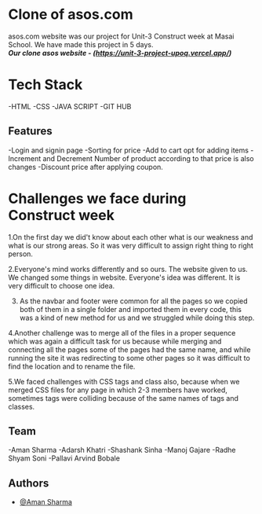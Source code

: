 # Clone of asos.com
asos.com website was our project for Unit-3 Construct week at Masai School.
We have made this project in 5 days.<br />
***Our clone asos website - (https://unit-3-project-upoq.vercel.app/)***

# Tech Stack
-HTML
-CSS
-JAVA SCRIPT
-GIT HUB

## Features

-Login and signin page
-Sorting for price 
-Add to cart opt for adding items
-Increment and Decrement Number of product according to that price is also changes
-Discount price after applying coupon.

# Challenges we face during Construct week

1.On the first day we did't know about each other what is our weakness and what is our strong areas. So it was very difficult to assign right thing to right person.

2.Everyone's mind works differently and so ours. The website given to us. We changed some things in website. Everyone's idea was different. It is very difficult to choose one idea.

3. As the navbar and footer were common for all the pages so we copied both of them in a single folder and imported them in every code, this was a kind of new method for us and we struggled while doing this step.

4.Another challenge was to merge all of the files in a proper sequence which was again a difficult task for us because while merging and connecting all the pages some of the pages had the same name, and while running the site it was redirecting to some other pages so it was difficult to find the location and to rename the file.

5.We faced challenges with CSS tags and class also, because when we merged CSS files for any page in which 2-3 members have worked, sometimes tags were colliding because of the same names of tags and classes.


## Team

-Aman Sharma
-Adarsh Khatri
-Shashank Sinha
-Manoj  Gajare
-Radhe Shyam Soni
-Pallavi Arvind Bobale

## Authors

- [@Aman Sharma](https://github.com/Aman103767)

